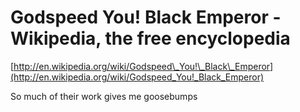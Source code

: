 <!--
id: 29192130
link: http://tumblr.atmos.org/post/29192130/godspeed-you-black-emperor-wikipedia-the-free
slug: godspeed-you-black-emperor-wikipedia-the-free
date: Tue Mar 18 2008 08:13:17 GMT-0700 (PDT)
publish: 2008-03-018
tags: 
title: Godspeed You! Black Emperor - Wikipedia, the free encyclopedia
-->


Godspeed You! Black Emperor - Wikipedia, the free encyclopedia
==============================================================

[http://en.wikipedia.org/wiki/Godspeed\_You!\_Black\_Emperor](http://en.wikipedia.org/wiki/Godspeed_You!_Black_Emperor)

So much of their work gives me goosebumps

